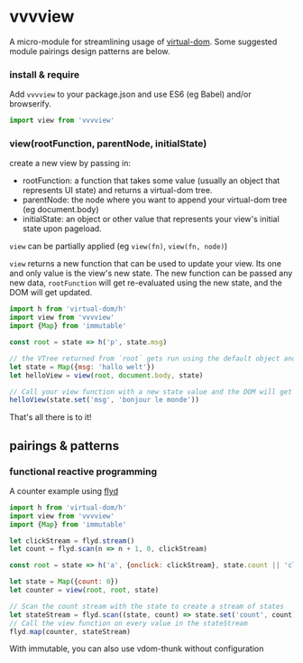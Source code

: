 # vvvview

A micro-module for streamlining usage of [virtual-dom](https://github.com/Matt-Esch/virtual-dom). Some suggested module pairings design patterns are below.

### install & require

Add `vvvview` to your package.json and use ES6 (eg Babel) and/or browserify.

```js
import view from 'vvvview'
```

### view(rootFunction, parentNode, initialState)

create a new view by passing in:

* rootFunction: a function that takes some value (usually an object that represents UI state) and returns a virtual-dom tree.
* parentNode: the node where you want to append your virtual-dom tree (eg document.body)
* initialState: an object or other value that represents your view's initial state upon pageload.

`view` can be partially applied (eg `view(fn)`, `view(fn, node)`)

`view` returns a new function that can be used to update your view. Its one and only value is the view's new state. The new function can be passed any new data, `rootFunction` will get re-evaluated using the new state, and the DOM will get updated.

```js
import h from 'virtual-dom/h'
import view from 'vvvview'
import {Map} from 'immutable'

const root = state => h('p', state.msg)

// the VTree returned from `root` gets run using the default object and appended to document.body.
let state = Map({msg: 'hallo welt'})
let helloView = view(root, document.body, state)

// Call your view function with a new state value and the DOM will get re-rendered automatically
helloView(state.set('msg', 'bonjour le monde'))
```

That's all there is to it! 

## pairings & patterns

### functional reactive programming

A counter example using [flyd](https://github.com/paldepind/flyd)

```js
import h from 'virtual-dom/h'
import view from 'vvvview'
import {Map} from 'immutable'

let clickStream = flyd.stream()
let count = flyd.scan(n => n + 1, 0, clickStream)

const root = state => h('a', {onclick: clickStream}, state.count || 'click me!')

let state = Map({count: 0})
let counter = view(root, root, state)

// Scan the count stream with the state to create a stream of states
let stateStream = flyd.scan((state, count) => state.set('count', count), state, count)
// Call the view function on every value in the stateStream
flyd.map(counter, stateStream)
```

With immutable, you can also use vdom-thunk without configuration

